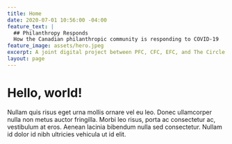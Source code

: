 ```yaml
---
title: Home
date: 2020-07-01 10:56:00 -04:00
feature_text: |
  ## Philanthropy Responds
  How the Canadian philanthropic community is responding to COVID-19
feature_image: assets/hero.jpeg
excerpt: A joint digital project between PFC, CFC, EFC, and The Circle.
layout: page
---
```


# Hello, world!

Nullam quis risus eget urna mollis ornare vel eu leo. Donec ullamcorper nulla non metus auctor fringilla. Morbi leo risus, porta ac consectetur ac, vestibulum at eros. Aenean lacinia bibendum nulla sed consectetur. Nullam id dolor id nibh ultricies vehicula ut id elit.